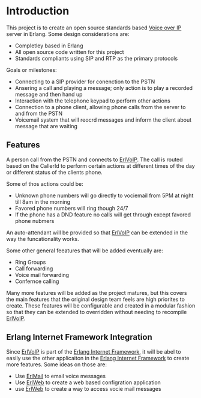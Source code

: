 # Introduction #

This project is to create an open source standards based [Voice over IP](VoIP.md) server in Erlang. Some design considerations are:

  * Completley based in Erlang
  * All open source code written for this project
  * Standards compliants using SIP and RTP as the primary protocols

Goals or milestones:

  * Connecting to a SIP provider for conenction to the PSTN
  * Ansering a call and playing a message; only action is to play a recorded message and then hand up
  * Interaction with the telephone keypad to perform other actions
  * Connection to a phone client, allowing phone calls from the server to and from the PSTN
  * Voicemail system that will reocrd messages and inform the client about message that are waiting

## Features ##

A person call from the PSTN and connects to [ErlVoIP](ErlVoIP.md). The call is routed based on the CallerId to perform certain actions at different times of the day or different status of the clients phone.

Some of thos actions could be:

  * Unknown phone numbers will go directly to vociemail from 5PM at night till 8am in the morning
  * Favored phone numbers will ring though 24/7
  * If the phone has a DND feature no calls will get through except favored phone nubmers

An auto-attendant will be provided so that [ErlVoIP](ErlVoIP.md) can be extended in the way the funcationality works.

Some other general feeatures that will be added eventually are:

  * Ring Groups
  * Call forwarding
  * Voice mail forwarding
  * Confernce calling

Many more features will be added as the project matures, but this covers the main features that the original design team feels are high priorites to create. These features will be configurable and created in a modular fashion so that they can be extended to overridden without needing to recompile [ErlVoIP](ErlVoIP.md).

## Erlang Internet Framework Integration ##

Since [ErlVoIP](ErlVoIP.md) is part of the [Erlang Internet Framework](http://erlsoft.org/about/), it will be abel to easily use the other applicaiton in the [Erlang Internet Framework](http://erlsoft.org/about/) to create more features. Some ideas on those are:

  * Use [ErlMail](http://erlsoft.org/modules/erlmail/) to email voice messages
  * Use [ErlWeb](http://erlsoft.org/modules/erlweb/) to create a web based configration application
  * use [ErlWeb](http://erlsoft.org/modules/erlweb/) to create a way to access vocie mail messages





